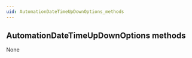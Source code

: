 ```yaml
---
uid: AutomationDateTimeUpDownOptions_methods
---
```


## AutomationDateTimeUpDownOptions methods

None
